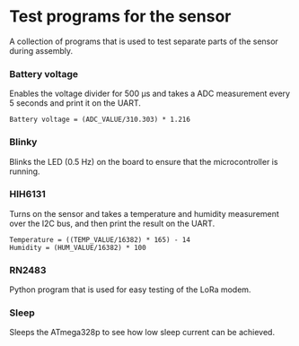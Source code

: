 # Test programs for the sensor
A collection of programs that is used to test separate parts of the sensor during assembly.

### Battery voltage
Enables the voltage divider for 500 μs and takes a ADC measurement every 5 seconds and print it on the UART.
```
Battery voltage = (ADC_VALUE/310.303) * 1.216
```

### Blinky
Blinks the LED (0.5 Hz) on the board to ensure that the microcontroller is running.

### HIH6131
Turns on the sensor and takes a temperature and humidity measurement over the I2C bus, and then print the result on the UART.
```
Temperature = ((TEMP_VALUE/16382) * 165) - 14
Humidity = (HUM_VALUE/16382) * 100
```

### RN2483
Python program that is used for easy testing of the LoRa modem.

### Sleep
Sleeps the ATmega328p to see how low sleep current can be achieved.
